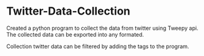 # Twitter-Data-Collection
Created a python program to collect the data from twitter using Tweepy api. The collected data can be exported into any formated.

Collection twitter data can be filtered by adding the tags to the program.
